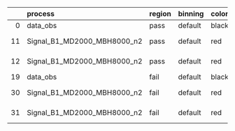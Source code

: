 |    | process                     | region   | binning   | color   | process_type   |   scale | variation   | source_filename                                                     | source_histname   | alias                       | title     |   combine_idx |     lnN |   shapes | syst_type   |   direction |   variation_alias |
|---:|:----------------------------|:---------|:----------|:--------|:---------------|--------:|:------------|:--------------------------------------------------------------------|:------------------|:----------------------------|:----------|--------------:|--------:|---------:|:------------|------------:|------------------:|
|  0 | data_obs                    | pass     | default   | black   | DATA           |       1 | nominal     | ./histograms_for_2DAlphabet_v4//BH_Data.root                        | hpass             | Data                        | Data      |           nan | nan     |      nan | nan         |         nan |               nan |
| 11 | Signal_B1_MD2000_MBH8000_n2 | pass     | default   | red     | SIGNAL         |       1 | lumi        | ./histograms_for_2DAlphabet_v4//BH_Signal_B1_MD2000_MBH8000_n2.root | hpass             | Signal_B1_MD2000_MBH8000_n2 | BH signal |           nan |   1.016 |      nan | lnN         |         nan |               nan |
| 12 | Signal_B1_MD2000_MBH8000_n2 | pass     | default   | red     | SIGNAL         |       1 | nominal     | ./histograms_for_2DAlphabet_v4//BH_Signal_B1_MD2000_MBH8000_n2.root | hpass             | Signal_B1_MD2000_MBH8000_n2 | BH signal |           nan | nan     |      nan | nan         |         nan |               nan |
| 19 | data_obs                    | fail     | default   | black   | DATA           |       1 | nominal     | ./histograms_for_2DAlphabet_v4//BH_Data.root                        | hfail             | Data                        | Data      |           nan | nan     |      nan | nan         |         nan |               nan |
| 30 | Signal_B1_MD2000_MBH8000_n2 | fail     | default   | red     | SIGNAL         |       1 | lumi        | ./histograms_for_2DAlphabet_v4//BH_Signal_B1_MD2000_MBH8000_n2.root | hfail             | Signal_B1_MD2000_MBH8000_n2 | BH signal |           nan |   1.016 |      nan | lnN         |         nan |               nan |
| 31 | Signal_B1_MD2000_MBH8000_n2 | fail     | default   | red     | SIGNAL         |       1 | nominal     | ./histograms_for_2DAlphabet_v4//BH_Signal_B1_MD2000_MBH8000_n2.root | hfail             | Signal_B1_MD2000_MBH8000_n2 | BH signal |           nan | nan     |      nan | nan         |         nan |               nan |